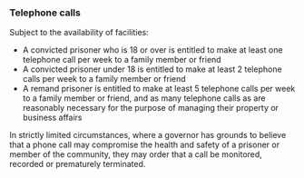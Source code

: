 ###  Telephone calls

Subject to the availability of facilities:

  * A convicted prisoner who is 18 or over is entitled to make at least one telephone call per week to a family member or friend 
  * A convicted prisoner under 18 is entitled to make at least 2 telephone calls per week to a family member or friend 
  * A remand prisoner is entitled to make at least 5 telephone calls per week to a family member or friend, and as many telephone calls as are reasonably necessary for the purpose of managing their property or business affairs 

In strictly limited circumstances, where a governor has grounds to believe
that a phone call may compromise the health and safety of a prisoner or member
of the community, they may order that a call be monitored, recorded or
prematurely terminated.

